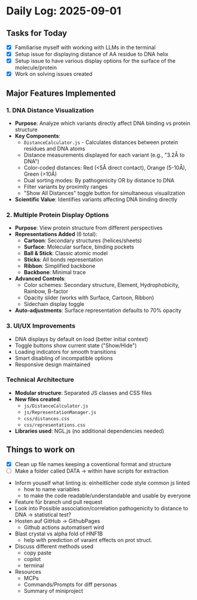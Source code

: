 # Daily Log: 2025-09-01

## Tasks for Today
- [x] Familiarise myself with working with LLMs in the terminal 
- [x] Setup issue for displaying distance of AA residue to DNA helix
- [x] Setup issue to have various display options for the surface of the molecule/protein
- [x] Work on solving issues created

## Major Features Implemented

### 1. DNA Distance Visualization
- **Purpose**: Analyze which variants directly affect DNA binding vs protein structure
- **Key Components**:
  - `DistanceCalculator.js` - Calculates distances between protein residues and DNA atoms
  - Distance measurements displayed for each variant (e.g., "3.2Å to DNA")
  - Color-coded distances: Red (<5Å direct contact), Orange (5-10Å), Green (>10Å)
  - Dual sorting modes: By pathogenicity OR by distance to DNA
  - Filter variants by proximity ranges
  - "Show All Distances" toggle button for simultaneous visualization
- **Scientific Value**: Identifies variants affecting DNA binding directly

### 2. Multiple Protein Display Options
- **Purpose**: View protein structure from different perspectives
- **Representations Added** (6 total):
  - **Cartoon**: Secondary structures (helices/sheets)
  - **Surface**: Molecular surface, binding pockets
  - **Ball & Stick**: Classic atomic model
  - **Sticks**: All bonds representation
  - **Ribbon**: Simplified backbone
  - **Backbone**: Minimal trace
- **Advanced Controls**:
  - Color schemes: Secondary structure, Element, Hydrophobicity, Rainbow, B-factor
  - Opacity slider (works with Surface, Cartoon, Ribbon)
  - Sidechain display toggle
- **Auto-adjustments**: Surface representation defaults to 70% opacity

### 3. UI/UX Improvements
- DNA displays by default on load (better initial context)
- Toggle buttons show current state ("Show/Hide")
- Loading indicators for smooth transitions
- Smart disabling of incompatible options
- Responsive design maintained

### Technical Architecture
- **Modular structure**: Separated JS classes and CSS files
- **New files created**:
  - `js/DistanceCalculator.js`
  - `js/RepresentationManager.js`  
  - `css/distances.css`
  - `css/representations.css`
- **Libraries used**: NGL.js (no additional dependencies needed)

## Things to work on 
- [x] Clean up file names keeping a coventional format and structure 
- [ ] Make a folder called DATA -> within have scripts for extraction 
- Inform youself what linting is: einheitlicher code style common js linted 
    - how to name variables
    - to make the code readable/understandable and usable by everyone 
- Feature für branch und pull request 
- Look into Possible association/correlation pathogenicity to distance to DNA -> statistical test? 
- Hosten auf GitHub -> GithubPages
    - Github actions automatisert wird 
- Blast crystal vs alpha fold of HNF1B 
    - help with prediction of varaint effects on prot struct.
- Discuss different methods used 
    - copy paste
    - copilot
    - terminal
- Resources 
    - MCPs 
    - Commands/Prompts for diff personas
    - Summary of miniproject 

